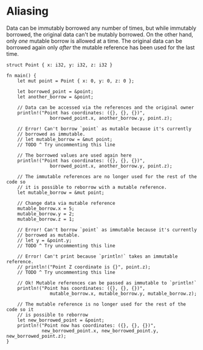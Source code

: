 # Aliasing

Data can be immutably borrowed any number of times, but while immutably borrowed, the original data can't be mutably borrowed. On the other hand, only *one* mutable borrow is allowed at a time. The original data can be borrowed again only *after* the mutable reference has been used for the last time.

```rust,editable
struct Point { x: i32, y: i32, z: i32 }

fn main() {
    let mut point = Point { x: 0, y: 0, z: 0 };

    let borrowed_point = &point;
    let another_borrow = &point;

    // Data can be accessed via the references and the original owner
    println!("Point has coordinates: ({}, {}, {})",
                borrowed_point.x, another_borrow.y, point.z);

    // Error! Can't borrow `point` as mutable because it's currently
    // borrowed as immutable.
    // let mutable_borrow = &mut point;
    // TODO ^ Try uncommenting this line

    // The borrowed values are used again here
    println!("Point has coordinates: ({}, {}, {})",
                borrowed_point.x, another_borrow.y, point.z);

    // The immutable references are no longer used for the rest of the code so
    // it is possible to reborrow with a mutable reference.
    let mutable_borrow = &mut point;

    // Change data via mutable reference
    mutable_borrow.x = 5;
    mutable_borrow.y = 2;
    mutable_borrow.z = 1;

    // Error! Can't borrow `point` as immutable because it's currently
    // borrowed as mutable.
    // let y = &point.y;
    // TODO ^ Try uncommenting this line

    // Error! Can't print because `println!` takes an immutable reference.
    // println!("Point Z coordinate is {}", point.z);
    // TODO ^ Try uncommenting this line

    // Ok! Mutable references can be passed as immutable to `println!`
    println!("Point has coordinates: ({}, {}, {})",
                mutable_borrow.x, mutable_borrow.y, mutable_borrow.z);

    // The mutable reference is no longer used for the rest of the code so it
    // is possible to reborrow
    let new_borrowed_point = &point;
    println!("Point now has coordinates: ({}, {}, {})",
             new_borrowed_point.x, new_borrowed_point.y, new_borrowed_point.z);
}
```
